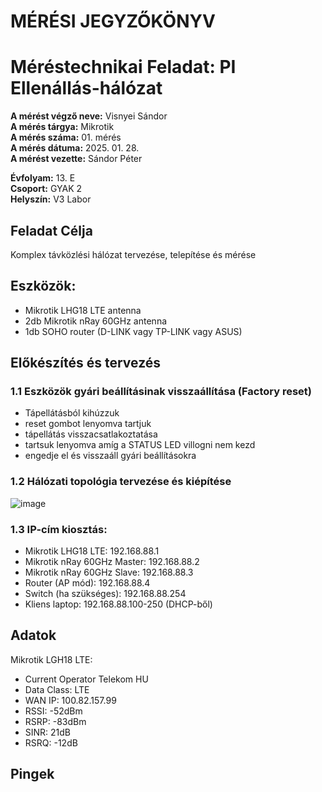 # MÉRÉSI JEGYZŐKÖNYV   
# Méréstechnikai Feladat: PI Ellenállás-hálózat    

**A mérést végző neve:** Visnyei Sándor  
**A mérés tárgya:**  Mikrotik  
**A mérés száma:** 01. mérés    
**A mérés dátuma:** 2025. 01. 28.    
**A mérést vezette:** Sándor Péter    

**Évfolyam:** 13. E  
**Csoport:** GYAK 2  
**Helyszín:** V3 Labor  

## Feladat Célja    
Komplex távközlési hálózat tervezése, telepítése és mérése  

## Eszközök:  
  - Mikrotik LHG18 LTE antenna    
  - 2db Mikrotik nRay 60GHz antenna   
  - 1db SOHO router (D-LINK vagy TP-LINK vagy ASUS)  

## Előkészítés és tervezés  

### 1.1 Eszközök gyári beállításinak visszaállítása (Factory reset)  
- Tápellátásból kihúzzuk
- reset gombot lenyomva tartjuk
- tápellátás visszacsatlakoztatása
- tartsuk lenyomva amíg a STATUS LED villogni nem kezd
- engedje el és visszaáll gyári beállításokra

### 1.2 Hálózati topológia tervezése és kiépítése  
![image](https://github.com/user-attachments/assets/71bf45c6-ea60-45e6-9ae0-b3d8d9d755b6)

### 1.3 IP-cím kiosztás:  
- Mikrotik LHG18 LTE: 192.168.88.1  
- Mikrotik nRay 60GHz Master: 192.168.88.2  
- Mikrotik nRay 60GHz Slave: 192.168.88.3  
- Router (AP mód): 192.168.88.4  
- Switch (ha szükséges): 192.168.88.254  
- Kliens laptop: 192.168.88.100-250 (DHCP-ből) 

## Adatok
Mikrotik LGH18 LTE:
- Current Operator Telekom HU
- Data Class: LTE
- WAN IP: 100.82.157.99
- RSSI: -52dBm
- RSRP: -83dBm
- SINR: 21dB
- RSRQ: -12dB

## Pingek
